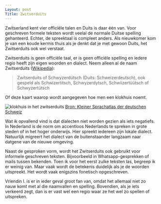 ```yaml
---
Layout: post
Title: Zwitserduits
---
```


Zwitserland kent vier officiële talen en Duits is daar één van. Voor geschreven formele teksten wordt veelal de normale Duitse spelling gehanteerd. Echter, de spreektaal is compleet anders. Als nieuwkomer kom je van een koude kermis thuis als je denkt dat je met gewoon Duits, het Zwitserduits ook wel verstaat.

Zwitserduits is geen officiële taal, er is geen officiële spelling en iedere regio heeft zijn eigen woorden en dialect. Neem alleen al de naam Zwitserduits ([Wikipedia](https://nl.wikipedia.org/wiki/Zwitserduits)):

> Zwitserduits of Schwyzerdütsch (Duits: Schweizerdeutsch), ook gespeld als Schwizertitsch, Schwyzerdytsch, Schwiizertüütsch of Schwyzertütsch

Of deze kaart waarop wordt aangegeven hoe men een klokhuis noemt.

![klokhuis in het zwitserduits](https://bear-images.sfo2.cdn.digitaloceanspaces.com/roaldruiter-1673125572-0.png)
[Bron: Kleiner Sprachatlas der deutschen Schweiz](https://www.kleinersprachatlas.ch/karte-15-apfel)

Wat ik opvallend vind is dat dialecten niet worden gezien als iets negatiefs. In Nederland is de norm om accentloos Nederlands te spreken in grote steden of in het hoger onderwijs. Hier spreekt iedereen zijn lokale dialect. Natuurlijk migreert het dialect van de buitenstaander langzaam naar datgene van de nieuwe omgeving.

Naast de gesproken vorm, wordt het Zwitserduits ook gebruikt voor informele geschreven teksten. Bijvoorbeeld in Whatsapp-gesprekken of mails tussen bekenden. Toen ik voor het eerst zulke teksten las, begreep ik er weinig van. Maar vaak wordt de betekenis duidelijk als je de woorden uitspreekt. Het wordt vaak enigszins fonetisch opgeschreven.

Vriendin I. is er in ieder geval groot fan van, omdat het allemaal niet zo nauw komt met al die naamvallen en spelling. Bovendien, als je iets verkeerd zegt, dan is er vast wel een regio waar ze het wel zo spellen of uitspreken.

